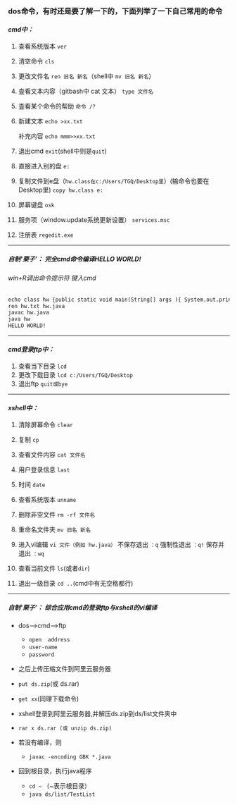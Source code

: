 ### dos命令，有时还是要了解一下的，下面列举了一下自己常用的命令

#### ***cmd中：***

1. 查看系统版本
    `ver`
	
2. 清空命令
	`cls`
	
3. 更改文件名
	`ren 旧名 新名`（shell中 `mv 旧名 新名`）
	
4. 査看文本内容（gitbash中 cat 文本）
	`type 文件名`
	
5. 査看某个命令的帮助
	`命令 /?`
	
6. 新建文本
	`echo >xx.txt`
	
   补充内容
	`echo mmm>>xx.txt`
7. 退出cmd
	`exit`(shell中则是`quit`)
	
8. 直接进入别的盘
	`e:`
	
9. 复制文件到e盘（`hw.class在c:/Users/TGQ/Desktop里`）(输命令也要在Desktop里)
	`copy hw.class e:`
	
10. 屏幕键盘
	`osk`
11. 服务项（window.update系统更新设置）
	`services.msc`
	
12. 注册表
	`regedit.exe`


--------------------------------------------

##### *自制‘栗子’： 完全cmd命令编译HELLO WORLD!*
###### win+R调出命令提示符 键入cmd
```html 
echo class hw {public static void main(String[] args ){ System.out.println("HELLO WORLD!"); }}>>hw.txt
ren hw.txt hw.java
javac hw.java
java hw
HELLO WORLD!
```

----------------------------------------------------------



#### ***cmd登录ftp中：***

1. 查看当下目录
	`lcd`
2. 更改下载目录
	`lcd c:/Users/TGQ/Desktop`
3. 退出ftp
	`quit或bye`



-------------------------------------------------------

#### ***xshell中：***
1. 清除屏幕命令
	`clear`
	
2. 复制
	`cp`
	
3. 查看文件内容
	`cat 文件名`
	
4. 用户登录信息
	`last`
	
5. 时间
	`date`
	
6. 查看系统版本
	`unname`
	
7. 删除非空文件
	`rm -rf 文件名`
	
8. 重命名文件夹
	`mv 旧名 新名`
	
9. 进入vi编辑
	`vi 文件（例如 hw.java）`
   不保存退出
	`：q`
   强制性退出
	`：q!`
   保存并退出
	`：wq`
	
10. 查看当前文件
	`ls`(或者`dir`)
	
11. 退出一级目录
	`cd ..`(cmd中有无空格都行)

--------------------------------------------------------


##### *自制‘栗子’： 综合应用cmd的登录ftp与xshell的vi编译*

- dos-->cmd-->ftp
  - `open  address`
  - `user-name`
  - `password`

- 之后上传压缩文件到阿里云服务器 
 - `put ds.zip`(或 ds.rar)
 - `get xx`(同理下载命令)

- xshell登录到阿里云服务器,并解压ds.zip到ds/list文件夹中
 - `rar x ds.rar (或 unzip ds.zip)`

- 若没有编译，则 
  - `javac -encoding GBK *.java`
  
- 回到根目录，执行java程序
  - `cd ~` （~表示根目录）
  - `java ds/list/TestList`









